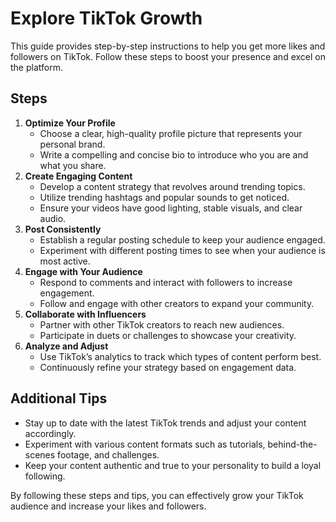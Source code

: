 # Explore TikTok Growth

This guide provides step-by-step instructions to help you get more likes and followers on TikTok. Follow these steps to boost your presence and excel on the platform.

## Steps

1. **Optimize Your Profile**
   - Choose a clear, high-quality profile picture that represents your personal brand.
   - Write a compelling and concise bio to introduce who you are and what you share.
2. **Create Engaging Content**
   - Develop a content strategy that revolves around trending topics.
   - Utilize trending hashtags and popular sounds to get noticed.
   - Ensure your videos have good lighting, stable visuals, and clear audio.
3. **Post Consistently**
   - Establish a regular posting schedule to keep your audience engaged.
   - Experiment with different posting times to see when your audience is most active.
4. **Engage with Your Audience**
   - Respond to comments and interact with followers to increase engagement.
   - Follow and engage with other creators to expand your community.
5. **Collaborate with Influencers**
   - Partner with other TikTok creators to reach new audiences.
   - Participate in duets or challenges to showcase your creativity.
6. **Analyze and Adjust**
   - Use TikTok’s analytics to track which types of content perform best.
   - Continuously refine your strategy based on engagement data.

## Additional Tips

- Stay up to date with the latest TikTok trends and adjust your content accordingly.
- Experiment with various content formats such as tutorials, behind-the-scenes footage, and challenges.
- Keep your content authentic and true to your personality to build a loyal following.

By following these steps and tips, you can effectively grow your TikTok audience and increase your likes and followers.